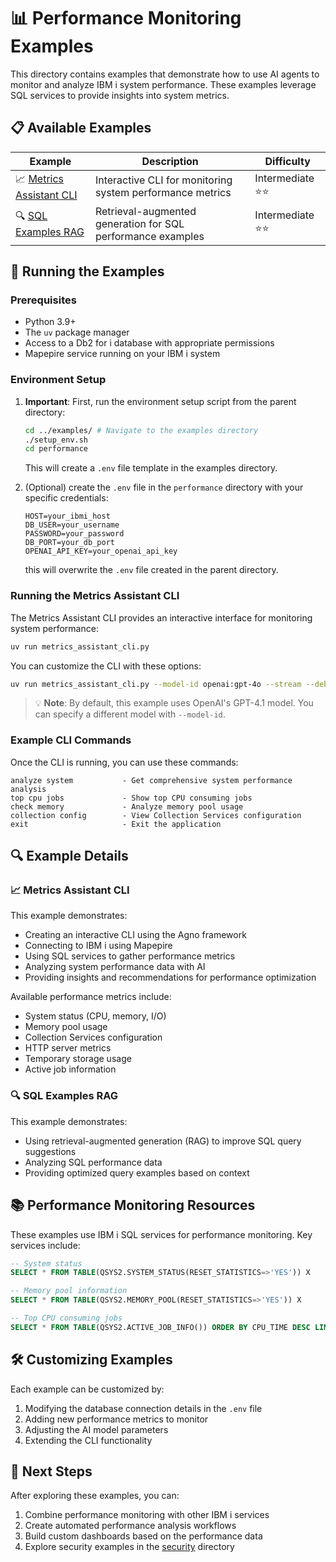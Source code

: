 # 📊 Performance Monitoring Examples

This directory contains examples that demonstrate how to use AI agents to monitor and analyze IBM i system performance. These examples leverage SQL services to provide insights into system metrics.

## 📋 Available Examples

| Example | Description | Difficulty |
|---------|-------------|------------|
| 📈 [Metrics Assistant CLI](metrics_assistant_cli.py) | Interactive CLI for monitoring system performance metrics | Intermediate ⭐⭐ |
| 🔍 [SQL Examples RAG](sql_examples_rag.py) | Retrieval-augmented generation for SQL performance examples | Intermediate ⭐⭐ |

## 🚀 Running the Examples

### Prerequisites

- Python 3.9+
- The `uv` package manager
- Access to a Db2 for i database with appropriate permissions
- Mapepire service running on your IBM i system

### Environment Setup

1. **Important**: First, run the environment setup script from the parent directory:
   ```bash
   cd ../examples/ # Navigate to the examples directory 
   ./setup_env.sh
   cd performance
   ```
   This will create a `.env` file template in the examples directory.

2. (Optional) create the `.env` file in the `performance` directory with your specific credentials:
   ```
   HOST=your_ibmi_host
   DB_USER=your_username
   PASSWORD=your_password
   DB_PORT=your_db_port
   OPENAI_API_KEY=your_openai_api_key
   ```
   this will overwrite the `.env` file created in the parent directory.

### Running the Metrics Assistant CLI

The Metrics Assistant CLI provides an interactive interface for monitoring system performance:

```bash
uv run metrics_assistant_cli.py
```

You can customize the CLI with these options:

```bash
uv run metrics_assistant_cli.py --model-id openai:gpt-4o --stream --debug
```

> 💡 **Note**: By default, this example uses OpenAI's GPT-4.1 model. You can specify a different model with `--model-id`.

### Example CLI Commands

Once the CLI is running, you can use these commands:

```
analyze system           - Get comprehensive system performance analysis
top cpu jobs             - Show top CPU consuming jobs
check memory             - Analyze memory pool usage
collection config        - View Collection Services configuration
exit                     - Exit the application
```

## 🔍 Example Details

### 📈 Metrics Assistant CLI

This example demonstrates:
- Creating an interactive CLI using the Agno framework
- Connecting to IBM i using Mapepire
- Using SQL services to gather performance metrics
- Analyzing system performance data with AI
- Providing insights and recommendations for performance optimization

Available performance metrics include:
- System status (CPU, memory, I/O)
- Memory pool usage
- Collection Services configuration
- HTTP server metrics
- Temporary storage usage
- Active job information

### 🔍 SQL Examples RAG

This example demonstrates:
- Using retrieval-augmented generation (RAG) to improve SQL query suggestions
- Analyzing SQL performance data
- Providing optimized query examples based on context

## 📚 Performance Monitoring Resources

These examples use IBM i SQL services for performance monitoring. Key services include:

```sql
-- System status
SELECT * FROM TABLE(QSYS2.SYSTEM_STATUS(RESET_STATISTICS=>'YES')) X

-- Memory pool information
SELECT * FROM TABLE(QSYS2.MEMORY_POOL(RESET_STATISTICS=>'YES')) X

-- Top CPU consuming jobs
SELECT * FROM TABLE(QSYS2.ACTIVE_JOB_INFO()) ORDER BY CPU_TIME DESC LIMIT 10
```

## 🛠️ Customizing Examples

Each example can be customized by:

1. Modifying the database connection details in the `.env` file
2. Adding new performance metrics to monitor
3. Adjusting the AI model parameters
4. Extending the CLI functionality

## 📌 Next Steps

After exploring these examples, you can:

1. Combine performance monitoring with other IBM i services
2. Create automated performance analysis workflows
3. Build custom dashboards based on the performance data
4. Explore security examples in the [security](../security/) directory